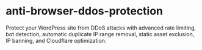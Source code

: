 # anti-browser-ddos-protection
Protect your WordPress site from DDoS attacks with advanced rate limiting, bot detection, automatic duplicate IP range removal, static asset exclusion, IP banning, and Cloudflare optimization.
